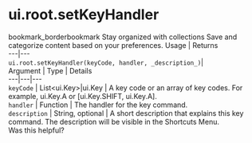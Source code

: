  
#  ui.root.setKeyHandler
bookmark_borderbookmark Stay organized with collections  Save and categorize content based on your preferences.
Usage | Returns  
---|---  
`ui.root.setKeyHandler(keyCode, handler, _description_)`|   
Argument | Type | Details  
---|---|---  
`keyCode` | List<ui.Key>|ui.Key | A key code or an array of key codes. For example, ui.Key.A or [ui.Key.SHIFT, ui.Key.A].  
`handler` | Function | The handler for the key command.  
`description` | String, optional | A short description that explains this key command. The description will be visible in the Shortcuts Menu.  
Was this helpful?
